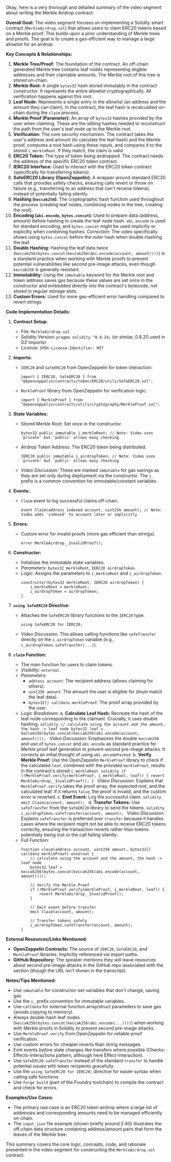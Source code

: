 Okay, here is a very thorough and detailed summary of the video segment about writing the Merkle Airdrop contract:

**Overall Goal:**
The video segment focuses on implementing a Solidity smart contract (`MerkleAirdrop.sol`) that allows users to claim ERC20 tokens based on a Merkle proof. This builds upon a prior understanding of Merkle trees and proofs. The goal is to create a gas-efficient way to manage a large allowlist for an airdrop.

**Key Concepts & Relationships:**

1.  **Merkle Tree/Proof:** The foundation of the contract. An off-chain generated Merkle tree contains leaf nodes representing eligible addresses and their claimable amounts. The Merkle root of this tree is stored on-chain.
2.  **Merkle Root:** A single `bytes32` hash stored immutably in the contract constructor. It represents the entire allowlist cryptographically. All verification happens against this root.
3.  **Leaf Node:** Represents a single entry in the allowlist (an address and the amount they can claim). In the contract, the leaf hash is recalculated on-chain during the `claim` process.
4.  **Merkle Proof (Parameter):** An array of `bytes32` hashes provided by the user when claiming. These are the sibling hashes needed to reconstruct the path from the user's leaf node up to the Merkle root.
5.  **Verification:** The core security mechanism. The contract takes the user's address and amount (to calculate the leaf hash) and the Merkle proof, computes a root hash using these inputs, and compares it to the stored `i_merkleRoot`. If they match, the claim is valid.
6.  **ERC20 Token:** The type of token being airdropped. The contract needs the address of the specific ERC20 token contract.
7.  **IERC20 Interface:** Used to interact with the ERC20 token contract (specifically for transferring tokens).
8.  **SafeERC20 Library (OpenZeppelin):** A wrapper around standard ERC20 calls that provides safety checks, ensuring calls revert or throw on failure (e.g., transferring to an address that can't receive tokens), instead of potentially failing silently.
9.  **Hashing (`keccak256`):** The cryptographic hash function used throughout the process (creating leaf nodes, combining nodes in the tree, creating the root).
10. **Encoding (`abi.encode`, `bytes.concat`):** Used to prepare data (address, amount) before hashing to create the leaf node hash. `abi.encode` is used for standard encoding, and `bytes.concat` might be used implicitly or explicitly when combining hashes. *Correction:* The video specifically shows using `bytes.concat` before the *outer* hash when double-hashing the leaf.
11. **Double Hashing:** Hashing the leaf data twice (`keccak256(bytes.concat(keccak256(abi.encode(account, amount))))`) is a standard practice when working with Merkle proofs to prevent potential vulnerabilities like second pre-image attacks, even though `keccak256` is generally resistant.
12. **Immutability:** Using the `immutable` keyword for the Merkle root and token address saves gas because these values are set once in the constructor and embedded directly into the contract's bytecode, not stored in regular storage slots.
13. **Custom Errors:** Used for more gas-efficient error handling compared to revert strings.

**Code Implementation Details:**

1.  **Contract Setup:**
    *   File: `MerkleAirdrop.sol`
    *   Solidity Version: `pragma solidity ^0.8.24;` (or similar, 0.8.20 used in OZ imports)
    *   License: `SPDX-License-Identifier: MIT`

2.  **Imports:**
    *   `IERC20` and `SafeERC20` from OpenZeppelin for token interaction:
        ```solidity
        import { IERC20, SafeERC20 } from "@openzeppelin/contracts/token/ERC20/utils/SafeERC20.sol";
        ```
    *   `MerkleProof` library from OpenZeppelin for verification logic:
        ```solidity
        import { MerkleProof } from "@openzeppelin/contracts/utils/cryptography/MerkleProof.sol";
        ```

3.  **State Variables:**
    *   Stored Merkle Root: Set once in the constructor.
        ```solidity
        bytes32 public immutable i_merkleRoot; // Note: Video uses 'private' but 'public' allows easy checking
        ```
    *   Airdrop Token Address: The ERC20 token being distributed.
        ```solidity
        IERC20 public immutable i_airdropToken; // Note: Video uses 'private' but 'public' allows easy checking
        ```
    *   *Video Discussion:* These are marked `immutable` for gas savings as they are set only during deployment via the constructor. The `i_` prefix is a common convention for immutable/constant variables.

4.  **Events:**
    *   `Claim` event to log successful claims off-chain.
        ```solidity
        event Claim(address indexed account, uint256 amount); // Note: Video adds 'indexed' to account later or implicitly
        ```

5.  **Errors:**
    *   Custom error for invalid proofs (more gas efficient than strings).
        ```solidity
        error MerkleAirdrop__InvalidProof();
        ```

6.  **Constructor:**
    *   Initializes the immutable state variables.
    *   *Parameters:* `bytes32 merkleRoot`, `IERC20 airdropToken`.
    *   *Logic:* Assigns the parameters to `i_merkleRoot` and `i_airdropToken`.
        ```solidity
        constructor(bytes32 merkleRoot, IERC20 airdropToken) {
            i_merkleRoot = merkleRoot;
            i_airdropToken = airdropToken;
        }
        ```

7.  **`using SafeERC20` Directive:**
    *   Attaches the `SafeERC20` library functions to the `IERC20` type.
        ```solidity
        using SafeERC20 for IERC20;
        ```
    *   *Video Discussion:* This allows calling functions like `safeTransfer` directly on the `i_airdropToken` variable (e.g., `i_airdropToken.safeTransfer(...)`).

8.  **`claim` Function:**
    *   The main function for users to claim tokens.
    *   *Visibility:* `external`.
    *   *Parameters:*
        *   `address account`: The recipient address (allows claiming for others).
        *   `uint256 amount`: The amount the user is eligible for (must match the leaf data).
        *   `bytes32[] calldata merkleProof`: The proof array provided by the user.
    *   *Logic Breakdown:*
        a.  **Calculate Leaf Hash:** Recreate the hash of the leaf node corresponding to the claimant. Crucially, it uses double hashing.
            ```solidity
            // calculate using the account and the amount, the hash -> leaf node
            bytes32 leaf = keccak256(bytes.concat(keccak256(abi.encode(account, amount))));
            ```
            *Video Discussion:* Emphasizes the double `keccak256` and use of `bytes.concat` and `abi.encode` as standard practice for Merkle proof leaf generation to prevent second pre-image attacks. It corrects an initial thought of using `abi.encodePacked`.
        b.  **Verify Merkle Proof:** Use the OpenZeppelin `MerkleProof` library to check if the calculated `leaf`, combined with the provided `merkleProof`, results in the contract's stored `i_merkleRoot`.
            ```solidity
            if (!MerkleProof.verify(merkleProof, i_merkleRoot, leaf)) {
                revert MerkleAirdrop__InvalidProof();
            }
            ```
            *Video Discussion:* Explains that `MerkleProof.verify` takes the proof array, the expected root, and the calculated leaf. If it returns `false`, the proof is invalid, and the custom error is reverted.
        c.  **Emit Event:** Log the successful claim.
            ```solidity
            emit Claim(account, amount);
            ```
        d.  **Transfer Tokens:** Use `safeTransfer` from the `SafeERC20` library to send the tokens.
            ```solidity
            i_airdropToken.safeTransfer(account, amount);
            ```
            *Video Discussion:* Explains `safeTransfer` is preferred over `transfer` because it handles cases where the recipient might not be able to receive ERC20 tokens correctly, ensuring the transaction reverts rather than tokens potentially being lost or the call failing silently.
    *   *Full Function:*
        ```solidity
        function claim(address account, uint256 amount, bytes32[] calldata merkleProof) external {
            // calculate using the account and the amount, the hash -> leaf node
            bytes32 leaf = keccak256(bytes.concat(keccak256(abi.encode(account, amount))));

            // Verify the Merkle Proof
            if (!MerkleProof.verify(merkleProof, i_merkleRoot, leaf)) {
                revert MerkleAirdrop__InvalidProof();
            }

            // Emit event before transfer
            emit Claim(account, amount);

            // Transfer tokens safely
            i_airdropToken.safeTransfer(account, amount);
        }
        ```

**External Resources/Links Mentioned:**

*   **OpenZeppelin Contracts:** The source of `IERC20`, `SafeERC20`, and `MerkleProof` libraries. Implicitly referenced via import paths.
*   **GitHub Repository:** The speaker mentions they will leave resources about second pre-image attacks in the GitHub repo associated with the section (though the URL isn't shown in the transcript).

**Notes/Tips Mentioned:**

*   Use `immutable` for constructor-set variables that don't change, saving gas.
*   Use the `i_` prefix convention for immutable variables.
*   Use `calldata` for external function array/struct parameters to save gas (avoids copying to memory).
*   Always double-hash leaf nodes (`keccak256(bytes.concat(keccak256(abi.encode(...))))`) when working with Merkle proofs in Solidity to prevent second pre-image attacks.
*   Use `MerkleProof.verify` from OpenZeppelin for reliable proof verification.
*   Use custom errors for cheaper reverts than string messages.
*   Emit events *before* state changes like transfers where possible (Checks-Effects-Interactions pattern, although here Effect-Interaction).
*   Use `SafeERC20.safeTransfer` instead of the standard `transfer` to handle potential issues with token recipients gracefully.
*   Use the `using SafeERC20 for IERC20;` directive for easier syntax when calling safe functions.
*   Use `forge build` (part of the Foundry toolchain) to compile the contract and check for errors.

**Examples/Use Cases:**

*   The primary use case is an ERC20 token airdrop where a large list of addresses and corresponding amounts need to be managed efficiently on-chain.
*   The `input.json` file example (shown briefly around 2:40) illustrates the off-chain data structure containing address/amount pairs that form the leaves of the Merkle tree.

This summary covers the core logic, concepts, code, and rationale presented in the video segment for constructing the `MerkleAirdrop.sol` contract.